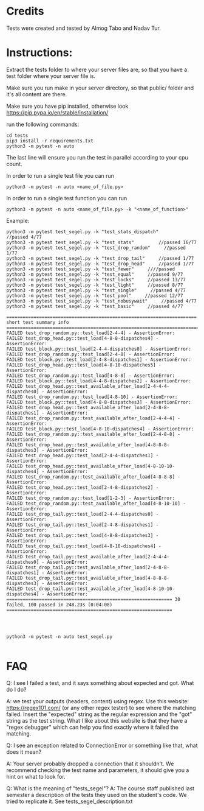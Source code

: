 # Credits

Tests were created and tested by Almog Tabo and Nadav Tur.



# Instructions:

Extract the tests folder to where your server files are, so that you have a test folder where your server file is.

Make sure you run make in your server directory, so that public/ folder and it's all content are there.

Make sure you have pip installed, otherwise look https://pip.pypa.io/en/stable/installation/

run the following commands:

```
cd tests
pip3 install -r requirements.txt
python3 -m pytest -n auto
```

The last line will ensure you run the test in parallel according to your cpu count.

In order to run a single test file you can run

```
python3 -m pytest -n auto <name_of_file.py>
```

In order to run a single test function you can run

```
python3 -m pytest -n auto <name_of_file.py> -k "<name_of_function>"
```

Example:

```
python3 -m pytest test_segel.py -k "test_stats_dispatch"        //passed 4/77
python3 -m pytest test_segel.py -k "test_stats"         //passed 16/77
python3 -m pytest test_segel.py -k "test_drop_random"     //passed 1/77
python3 -m pytest test_segel.py -k "test_drop_tail"     //passed 1/77
python3 -m pytest test_segel.py -k "test_drop_head"     //passed 1/77
python3 -m pytest test_segel.py -k "test_fewer"     ////passed
python3 -m pytest test_segel.py -k "test_equal"     //passed 9/77
python3 -m pytest test_segel.py -k "test_locks"     //passed 13/77
python3 -m pytest test_segel.py -k "test_light"     //passed 8/77
python3 -m pytest test_segel.py -k "test_single"     //passed 4/77
python3 -m pytest test_segel.py -k "test_pool"     //passed 12/77
python3 -m pytest test_segel.py -k "test_nobusywait"     //passed 4/77
python3 -m pytest test_segel.py -k "test_basic"     //passed 4/77

====================================================================== short test summary info =======================================================================
FAILED test_drop_random.py::test_load[2-4-4] - AssertionError: 
FAILED test_drop_head.py::test_load[4-8-8-dispatches4] - AssertionError: 
FAILED test_block.py::test_load[2-4-4-dispatches0] - AssertionError: 
FAILED test_drop_random.py::test_load[2-4-8] - AssertionError: 
FAILED test_block.py::test_load[2-4-8-dispatches1] - AssertionError: 
FAILED test_drop_head.py::test_load[4-8-10-dispatches5] - AssertionError: 
FAILED test_drop_random.py::test_load[4-8-8] - AssertionError: 
FAILED test_block.py::test_load[4-4-8-dispatches2] - AssertionError: 
FAILED test_drop_head.py::test_available_after_load[2-4-4-4-dispatches0] - AssertionError: 
FAILED test_drop_random.py::test_load[4-8-10] - AssertionError: 
FAILED test_block.py::test_load[4-8-8-dispatches3] - AssertionError: 
FAILED test_drop_head.py::test_available_after_load[2-4-8-8-dispatches1] - AssertionError: 
FAILED test_drop_random.py::test_available_after_load[2-4-4-4] - AssertionError: 
FAILED test_block.py::test_load[4-8-10-dispatches4] - AssertionError: 
FAILED test_drop_random.py::test_available_after_load[2-4-8-8] - AssertionError: 
FAILED test_drop_head.py::test_available_after_load[4-8-8-8-dispatches3] - AssertionError: 
FAILED test_drop_head.py::test_load[2-4-4-dispatches1] - AssertionError: 
FAILED test_drop_head.py::test_available_after_load[4-8-10-10-dispatches4] - AssertionError: 
FAILED test_drop_random.py::test_available_after_load[4-8-8-8] - AssertionError: 
FAILED test_drop_head.py::test_load[2-4-8-dispatches2] - AssertionError: 
FAILED test_drop_random.py::test_load[1-2-3] - AssertionError: 
FAILED test_drop_random.py::test_available_after_load[4-8-10-10] - AssertionError: 
FAILED test_drop_tail.py::test_load[2-4-4-dispatches0] - AssertionError: 
FAILED test_drop_tail.py::test_load[2-4-8-dispatches1] - AssertionError: 
FAILED test_drop_tail.py::test_load[4-8-8-dispatches3] - AssertionError: 
FAILED test_drop_tail.py::test_load[4-8-10-dispatches4] - AssertionError: 
FAILED test_drop_tail.py::test_available_after_load[2-4-4-4-dispatches0] - AssertionError: 
FAILED test_drop_tail.py::test_available_after_load[2-4-8-8-dispatches1] - AssertionError: 
FAILED test_drop_tail.py::test_available_after_load[4-8-8-8-dispatches3] - AssertionError: 
FAILED test_drop_tail.py::test_available_after_load[4-8-10-10-dispatches4] - AssertionError: 
============================================================= 30 failed, 100 passed in 248.23s (0:04:08) =============================================================




python3 -m pytest -n auto test_segel.py


```



# FAQ

Q: I see I failed a test, and it says something about expected and got. What do I do?

A: we test your outputs (headers, content) using regex. Use this website: https://regex101.com/ (or any other regex tester) to see where the matching failed. Insert the "expected" string as the regular expression and the "got" string as the test string.
What I like about this website is that they have a "regex debugger" which can help you find exactly where it failed the matching.

Q: I see an exception related to ConnectionError or something like that, what does it mean?

A: Your server probably dropped a connection that it shouldn't. We recommend checking the test name and parameters, it should give you a hint on what to look for. 

Q: What is the meaning of "tests_segel"?
A: The course staff published last semester a description of the tests they used on the student's code. We tried to replicate it. See tests_segel_description.txt